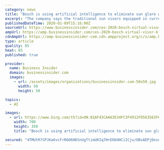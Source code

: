 ```yaml
---
category: news
title: "Bosch is using artificial intelligence to eliminate sun glare while driving"
excerpt: "The company says the traditional sun visors equipped in current cars do not handle safety issues that come with driving in bright sunlight."
publishedDateTime: 2020-01-09T15:16:00Z
sourceUrl: https://www.businessinsider.com/ces-2020-bosch-virtual-visor-blocks-sun-glare-while-driving-2020-1/
ampUrl: https://amp.businessinsider.com/ces-2020-bosch-virtual-visor-blocks-sun-glare-while-driving-2020-1
cdnAmpUrl: https://amp-businessinsider-com.cdn.ampproject.org/c/s/amp.businessinsider.com/ces-2020-bosch-virtual-visor-blocks-sun-glare-while-driving-2020-1
type: article
quality: 85
heat: 85
published: true

provider:
  name: Business Insider
  domain: businessinsider.com
  images:
    - url: /assets/images/organizations/businessinsider.com-50x50.jpg
      width: 50
      height: 50

topics:
  - AI

images:
  - url: https://www.bing.com/th?id=ON.B1AF43CAA63E34FC3F4912FD563563F6
    width: 700
    height: 350
    title: "Bosch is using artificial intelligence to eliminate sun glare while driving"

secured: "4TMUtR7SPJKa6vcFrR6D6HDSnUgTtimUKIq7H+E6DdHCiICju/OBsAEPjDosAdBWlEVC+zL4jjF5j6WGhbaN4wrGWggLK+kflnRzq5GNGHsrmY4jVLWYkjSmCIxBd4CumBLu52VK5H2RkfDnNoOmWnMKkYhwk5a9DX9/yuUKeSOOKtvuBj2IPTSFgJLVPx8g2cYw0ZQ1kFCeqjgyig8u1OUz9PgrelUCy2WCLCEpDADMHqWuFzUeF/inpND7DmGkSeB+8H2TkKSBVViDmWlNQw==;z910IB4PP5tT5Ak286AuqA=="
---
```


